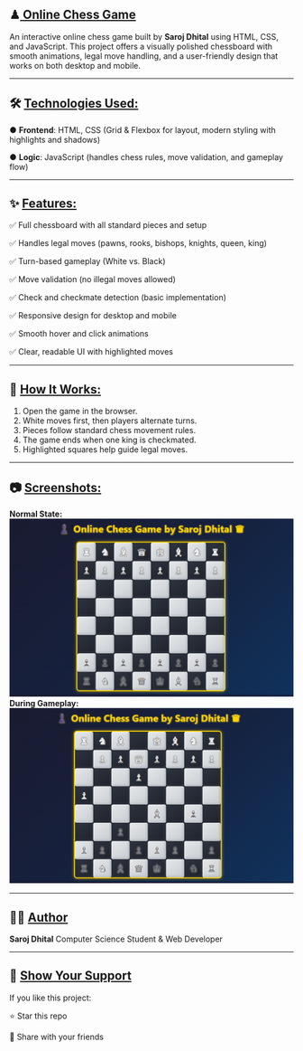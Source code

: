 ## ♟<u> **Online Chess Game**</u>
An interactive online chess game built by **Saroj Dhital** using HTML, CSS, and JavaScript. 
This project offers a visually polished chessboard with smooth animations, legal move handling, and a user-friendly design that works on both desktop and mobile.
***
## 🛠️ <u>**Technologies Used:**</u>
● **Frontend**: HTML, CSS (Grid & Flexbox for layout, modern styling with highlights and shadows)

● **Logic**: JavaScript (handles chess rules, move validation, and gameplay flow)
***
## ✨ <u>**Features:**</u>
✅ Full chessboard with all standard pieces and setup

✅ Handles legal moves (pawns, rooks, bishops, knights, queen, king)

✅ Turn-based gameplay (White vs. Black)

✅ Move validation (no illegal moves allowed)

✅ Check and checkmate detection (basic implementation)

✅ Responsive design for desktop and mobile

✅ Smooth hover and click animations

✅ Clear, readable UI with highlighted moves
***
## 🚀 <u>**How It Works:**</u>
1. Open the game in the browser.
2. White moves first, then players alternate turns.
3. Pieces follow standard chess movement rules.
4. The game ends when one king is checkmated.
5. Highlighted squares help guide legal moves.
***
## 📷 <u>**Screenshots:**</u>
**Normal State:**
![alt text](https://github.com/Git-Hub-dot/Chess_Game_Project/blob/0aa194244e7fdc5d31675f26caa57f6cd97c60b5/Normal%20State.png)
**During Gameplay:**
![alt text](https://github.com/Git-Hub-dot/Chess_Game_Project/blob/0aa194244e7fdc5d31675f26caa57f6cd97c60b5/During%20Gameplay.png)
***
## 👨‍💻 <u>**Author**</u>
**Saroj Dhital** Computer Science Student & Web Developer
***
## 🌟 <u>**Show Your Support**</u>
If you like this project:

⭐ Star this repo

🔗 Share with your friends
